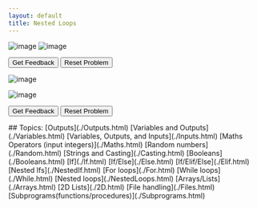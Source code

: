 ```yaml
---
layout: default
title: Nested Loops 
---
```


![image](https://user-images.githubusercontent.com/68385109/216830678-a24b4c9e-c36c-47d3-bf99-ecdeaa4b4cc7.png)
![image](https://user-images.githubusercontent.com/68385109/216830672-f31908b7-4961-444e-bb46-a46d292aef84.png)

<div id="0-sortableTrash" class="sortable-code"></div> 
<div id="0-sortable" class="sortable-code"></div> 
<div style="clear:both;"></div> 
<p> 
    <input id="0-feedbackLink" value="Get Feedback" type="button" /> 
    <input id="0-newInstanceLink" value="Reset Problem" type="button" /> 
</p> 
<script type="text/javascript"> 
(function(){
  var initial = "for num1 in range(1, 11):\n" +
    "  for num2 in range(1, 11):\n" +
    "    print(num1 * num2, end=&#039; &#039;)\n" +
    "  print()";
  var parsonsPuzzle = new ParsonsWidget({
    "sortableId": "0-sortable",
    "max_wrong_lines": 10,
    "grader": ParsonsWidget._graders.LineBasedGrader,
    "exec_limit": 2500,
    "can_indent": true,
    "x_indent": 50,
    "lang": "en",
    "show_feedback": true,
    "trashId": "0-sortableTrash"
  });
  parsonsPuzzle.init(initial);
  parsonsPuzzle.shuffleLines();
  $("#0-newInstanceLink").click(function(event){ 
      event.preventDefault(); 
      parsonsPuzzle.shuffleLines(); 
  }); 
  $("#0-feedbackLink").click(function(event){ 
      event.preventDefault(); 
      parsonsPuzzle.getFeedback(); 
  }); 
})(); 
</script>


![image](https://user-images.githubusercontent.com/68385109/216830541-e6e4b465-7eab-4705-8750-339fec0948bd.png)

![image](https://user-images.githubusercontent.com/68385109/216830477-526c1c28-bb21-4ed4-a693-9a61724f719a.png)
<div id="1-sortableTrash" class="sortable-code"></div> 
<div id="1-sortable" class="sortable-code"></div> 
<div style="clear:both;"></div> 
<p> 
    <input id="1-feedbackLink" value="Get Feedback" type="button" /> 
    <input id="1-newInstanceLink" value="Reset Problem" type="button" /> 
</p> 
<script type="text/javascript"> 
(function(){
  var initial = "#These are arrays that can hold more than one value. If a variable is like a box, an array is a row of boxes.\n" +
    "students = [ &quot;John&quot;, &quot;Bill&quot;, &quot;Pete&quot;, &quot;Dave&quot; ]\n" +
    "subjects = [ &quot;English&quot;, &quot;Music&quot;, &quot;Computer Science&quot;, &quot;Art&quot; ]\n" +
    "#Output all students with all subjects. x student is good at x subject\n" +
    "for student in students:\n" +
    "  for subject in subjects:\n" +
    "        print(student + &quot; is good at &quot; + subject)";
  var parsonsPuzzle = new ParsonsWidget({
    "sortableId": "1-sortable",
    "max_wrong_lines": 10,
    "grader": ParsonsWidget._graders.LineBasedGrader,
    "exec_limit": 2500,
    "can_indent": true,
    "x_indent": 50,
    "lang": "en",
    "show_feedback": true,
    "trashId": "1-sortableTrash"
  });
  parsonsPuzzle.init(initial);
  parsonsPuzzle.shuffleLines();
  $("#1-newInstanceLink").click(function(event){ 
      event.preventDefault(); 
      parsonsPuzzle.shuffleLines(); 
  }); 
  $("#1-feedbackLink").click(function(event){ 
      event.preventDefault(); 
      parsonsPuzzle.getFeedback(); 
  }); 
})(); 
</script>
## Topics:
[Outputs](./Outputs.html)
[Variables and Outputs](./Variables.html)
[Variables, Outputs, and Inputs](./Inputs.html)
[Maths Operators (input integers)](./Maths.html)
[Random numbers](./Random.html)
[Strings and Casting](./Casting.html)
[Booleans](./Booleans.html)
[If](./If.html)
[If/Else](./Else.html)
[If/Elif/Else](./Elif.html)
[Nested Ifs](./NestedIf.html)
[For loops](./For.html)
[While loops](./While.html)
[Nested loops](./NestedLoops.html)
[Arrays/Lists](./Arrays.html)
[2D Lists](./2D.html)
[File handling](./Files.html)
[Subprograms(functions/procedures)](./Subprograms.html)
